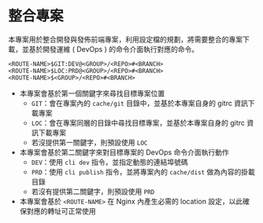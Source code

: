 # 整合專案

本專案用於整合開發與發佈前端專案，利用設定檔的規劃，將需要整合的專案下載，並基於開發運維 ( DevOps ) 的命令介面執行對應的命令。

```
<ROUTE-NAME>$GIT:DEV@<GROUP>/<REPO>#<BRANCH>
<ROUTE-NAME>$LOC:PRD@<GROUP>/<REPO>#<BRANCH>
<ROUTE-NAME>$<GROUP>/<REPO>#<BRANCH>
```

+ 本專案會基於第一個關鍵字來尋找目標專案位置
    - ```GIT```：會在專案內的 ```cache/git``` 目錄中，並基於本專案自身的 gitrc 資訊下載專案
    - ```LOC```：會在專案同層的目錄中尋找目標專案，並基於本專案自身的 gitrc 資訊下載專案
    - 若沒提供第一關鍵字，則預設使用 ```LOC```
+ 本專案會基於第二關鍵字來對目標專案的 DevOps 命令介面執行動作
    - ```DEV```：使用 ```cli dev``` 指令，並指定動態的連結埠號碼
    - ```PRD```：使用 ```cli publish``` 指令，並將專案內的 ```cache/dist``` 做為內容的掛載目錄
    - 若沒有提供第二關鍵字，則預設使用 ```PRD```
+ 本專案會基於 ```<ROUTE-NAME>``` 在 Nginx 內產生必需的 location 設定，以此確保對應的轉址可正常使用
